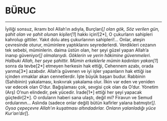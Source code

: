 # BÜRUC
---
İyiliği sonsuz, ikramı bol Allah’ın adıyla,
Burçları[*] olan gök,
Söz verilen gün,
şahit olan ve şahit olunan kişiler[1*] hakkı için![2*],
O çukurların sahipleri kahrolup gittiler.
Yakıt dolu ateş çukurlarının sahipleri!…
Onlar, ateşin çevresinde oturur,
müminlere yaptıklarını seyrederlerdi.
Verdikleri cezanın tek sebebi, müminlerin. daima üstün olan, her şeyi güzel yapan Allah’a inanıp güveniyor[*] olmalarıydı.
Göklerin ve yerin hâkimine güvenmeleri. Halbuki Allah, her şeye şahittir.
Mümin erkeklerle mümin kadınları yakan[1*] sonra da tevbe[2*]  etmeyen herkesin hak ettiği, Cehennem azabı,  orada yanma[3*] azabıdır.
Allah’a güvenen ve iyi işler yapanların hak ettiği ise içinden ırmaklar akan cennetlerdir. İşte büyük başarı budur.
Rabbinin (Sahibinin) yakalaması, kıskıvrak yakalama olur.
İlkin var eden ve yeniden var edecek olan O’dur.
Bağışlaması çok, sevgisi çok olan da O’dur.
Yönetim (Arş) O’nun elindedir, pek yücedir.
İrade[1*] ettiği her şeyi yapacak güçtedir[2*].
O orduların haberi sana ulaştı, değil mi?
Firavun ve Semud ordularının…
Aslında (sadece onlar değil) bütün kafirler yalana batmıştır[*].
Oysa çepeçevre Allah’ın kuşatması altındadırlar.
Onların yalanladığı yüce Kur’an’dır[*].